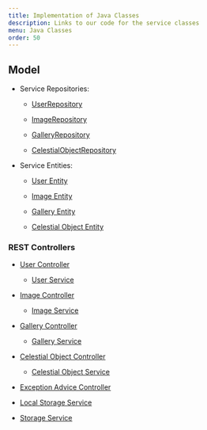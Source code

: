 ```yaml
---
title: Implementation of Java Classes
description: Links to our code for the service classes
menu: Java Classes
order: 50
---
```


## Model

* Service Repositories:

    * [UserRepository](https://github.com/north-star-sharing/north-star-sharing-service/blob/main/src/main/java/edu/cnm/deepdive/northstarsharing/model/dao/UserRepository.java) <br>
      
    * [ImageRepository](https://github.com/north-star-sharing/north-star-sharing-service/blob/main/src/main/java/edu/cnm/deepdive/northstarsharing/model/dao/ImageRepository.java) <br>
      
    * [GalleryRepository](https://github.com/north-star-sharing/north-star-sharing-service/blob/main/src/main/java/edu/cnm/deepdive/northstarsharing/model/dao/GalleryRepository.java) <br>
      
    * [CelestialObjectRepository](https://github.com/north-star-sharing/north-star-sharing-service/blob/main/src/main/java/edu/cnm/deepdive/northstarsharing/model/dao/CelestialObjectRepository.java) <br>
    
* Service Entities:

    * [User Entity](https://github.com/north-star-sharing/north-star-sharing-service/blob/main/src/main/java/edu/cnm/deepdive/northstarsharing/model/entity/User.java) <br>
  
    * [Image Entity](https://github.com/north-star-sharing/north-star-sharing-service/blob/main/src/main/java/edu/cnm/deepdive/northstarsharing/model/entity/Image.java) <br>
  
    * [Gallery Entity](https://github.com/north-star-sharing/north-star-sharing-service/blob/main/src/main/java/edu/cnm/deepdive/northstarsharing/model/entity/Gallery.java) <br>
  
    * [Celestial Object Entity](https://github.com/north-star-sharing/north-star-sharing-service/blob/main/src/main/java/edu/cnm/deepdive/northstarsharing/model/entity/Gallery.java) <br>

### REST Controllers

* [User Controller](https://github.com/north-star-sharing/north-star-sharing-service/blob/main/src/main/java/edu/cnm/deepdive/northstarsharing/controller/UserController.java) <br>

    * [User Service](https://github.com/north-star-sharing/north-star-sharing-service/blob/main/src/main/java/edu/cnm/deepdive/northstarsharing/service/UserService.java) <br>

* [Image Controller](https://github.com/north-star-sharing/north-star-sharing-service/blob/main/src/main/java/edu/cnm/deepdive/northstarsharing/controller/ImageController.java) <br>

    * [Image Service](https://github.com/north-star-sharing/north-star-sharing-service/blob/main/src/main/java/edu/cnm/deepdive/northstarsharing/service/ImageService.java) <br>

* [Gallery Controller](https://github.com/north-star-sharing/north-star-sharing-service/blob/main/src/main/java/edu/cnm/deepdive/northstarsharing/controller/GalleryController.java) <br>

    * [Gallery Service](https://github.com/north-star-sharing/north-star-sharing-service/blob/main/src/main/java/edu/cnm/deepdive/northstarsharing/service/GalleryService.java) <br>

* [Celestial Object Controller](https://github.com/north-star-sharing/north-star-sharing-service/blob/main/src/main/java/edu/cnm/deepdive/northstarsharing/controller/CelestialObjectController.java) <br>

    * [Celestial Object Service](https://github.com/north-star-sharing/north-star-sharing-service/blob/main/src/main/java/edu/cnm/deepdive/northstarsharing/service/CelestialObjectService.java) <br>

* [Exception Advice Controller](https://github.com/north-star-sharing/north-star-sharing-service/blob/main/src/main/java/edu/cnm/deepdive/northstarsharing/controller/ExceptionAdvice.java) <br>

* [Local Storage Service](https://github.com/north-star-sharing/north-star-sharing-service/blob/main/src/main/java/edu/cnm/deepdive/northstarsharing/service/LocalFilesystemStorageService.java) <br>

* [Storage Service](https://github.com/north-star-sharing/north-star-sharing-service/blob/main/src/main/java/edu/cnm/deepdive/northstarsharing/service/StorageService.java) <br>

